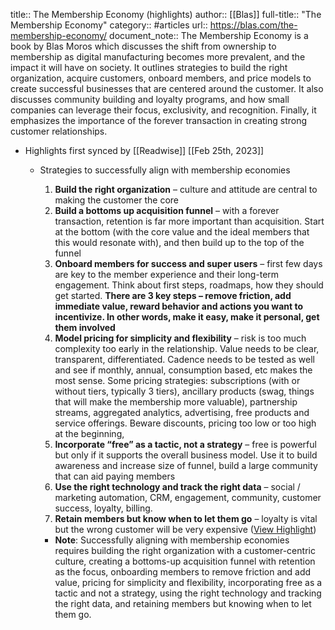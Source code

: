title:: The Membership Economy (highlights)
author:: [[Blas]]
full-title:: "The Membership Economy"
category:: #articles
url:: https://blas.com/the-membership-economy/
document_note:: The Membership Economy is a book by Blas Moros which discusses the shift from ownership to membership as digital manufacturing becomes more prevalent, and the impact it will have on society. It outlines strategies to build the right organization, acquire customers, onboard members, and price models to create successful businesses that are centered around the customer. It also discusses community building and loyalty programs, and how small companies can leverage their focus, exclusivity, and recognition. Finally, it emphasizes the importance of the forever transaction in creating strong customer relationships.

- Highlights first synced by [[Readwise]] [[Feb 25th, 2023]]
	- Strategies to successfully align with membership economies
	  
	  1.  **Build the right organization** – culture and attitude are central to making the customer the core
	  2.  **Build a bottoms up acquisition funnel** – with a forever transaction, retention is far more important than acquisition. Start at the bottom (with the core value and the ideal members that this would resonate with), and then build up to the top of the funnel
	  3.  **Onboard members for success and super users** – first few days are key to the member experience and their long-term engagement. Think about first steps, roadmaps, how they should get started. **There are 3 key steps – remove friction, add immediate value, reward behavior and actions you want to incentivize. In other words, make it easy, make it personal, get them involved**
	  4.  **Model pricing for simplicity and flexibility** – risk is too much complexity too early in the relationship. Value needs to be clear, transparent, differentiated. Cadence needs to be tested as well and see if monthly, annual, consumption based, etc makes the most sense. Some pricing strategies: subscriptions (with or without tiers, typically 3 tiers), ancillary products (swag, things that will make the membership more valuable), partnership streams, aggregated analytics, advertising, free products and service offerings. Beware discounts, pricing too low or too high at the beginning,
	  5.  **Incorporate “free” as a tactic, not a strategy** – free is powerful but only if it supports the overall business model. Use it to build awareness and increase size of funnel, build a large community that can aid paying members
	  6.  **Use the right technology and track the right data** – social / marketing automation, CRM, engagement, community, customer success, loyalty, billing.
	  7.  **Retain members but know when to let them go** – loyalty is vital but the wrong customer will be very expensive ([View Highlight](https://read.readwise.io/read/01gt1bf36m7qy8p3xjbqs70r6y))
		- **Note**: Successfully aligning with membership economies requires building the right organization with a customer-centric culture, creating a bottoms-up acquisition funnel with retention as the focus, onboarding members to remove friction and add value, pricing for simplicity and flexibility, incorporating free as a tactic and not a strategy, using the right technology and tracking the right data, and retaining members but knowing when to let them go.